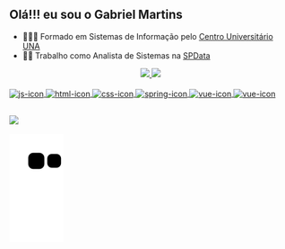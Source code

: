 ## Olá!!! eu sou o Gabriel Martins

- 🎒👨‍🎓 Formado em Sistemas de Informação pelo [Centro Universitário UNA](una.br)
- 🧑‍💼 Trabalho como Analista de Sistemas na [SPData](https://spdata.com.br/)

<div align="center">
  <a href="https://github.com/GabrielMartinsF">
  <img height="180em" src="https://github-readme-stats.vercel.app/api?username=GabrielMartinsF&show_icons=true&theme=tokyonight&include_all_commits=true&count_private=true"/>
  <img height="180em" src="https://github-readme-stats.vercel.app/api/top-langs/?username=GabrielMartinsF&layout=compact&langs_count=7&theme=tokyonight"/>
</div>
  
  <div style="display: inline_block"><br>
  <img align="center" alt="js-icon" height="50" width="40" src="https://cdn.jsdelivr.net/gh/devicons/devicon/icons/javascript/javascript-plain.svg">
  <img align="center" alt="html-icon" height="50" width="40" src="https://cdn.jsdelivr.net/gh/devicons/devicon/icons/html5/html5-plain-wordmark.svg">
  <img align="center" alt="css-icon" height="50" width="40" src="https://cdn.jsdelivr.net/gh/devicons/devicon/icons/css3/css3-plain-wordmark.svg">
  <img align="center" alt="spring-icon" height="50" width="40" src="https://cdn.jsdelivr.net/gh/devicons/devicon/icons/spring/spring-original-wordmark.svg">
  <img align="center" alt="vue-icon" height="50" width="40" src="https://cdn.jsdelivr.net/gh/devicons/devicon/icons/vuejs/vuejs-original.svg">
  <img align="center" alt="vue-icon" height="50" width="40" src="https://cdn.jsdelivr.net/gh/devicons/devicon/icons/flutter/flutter-original.svg">  
</div>
  
  ##
 
<div> 
  <a href="https://www.linkedin.com/in/gabriel-martins-3a5aa5189/" target="_blank"><img src="https://img.shields.io/badge/-LinkedIn-%230077B5?style=for-the-badge&logo=linkedin&logoColor=white" target="_blank"></a> 
 
  ![Snake animation](https://github.com/GabrielMartinsF/GabrielMartinsF/blob/output/github-contribution-grid-snake.svg)
 
</div>  
